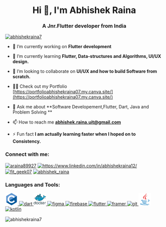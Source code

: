 <h1 align="center">Hi 👋, I'm Abhishek Raina</h1>
<h3 align="center">A Jnr.Flutter developer from India</h3>

<p align="left"> <a href="https://github.com/ryo-ma/github-profile-trophy"><img src="https://github-profile-trophy.vercel.app/?username=Abhishekraina7" alt="abhishekraina7" /></a> </p>

- 🔭 I’m currently working on **Flutter development**

- 🌱 I’m currently learning **Flutter, Data-structures and Algorithms, UI/UX design.**

- 👯 I’m looking to collaborate on **UI/UX and how to build Software from scratch.**

- 👨‍💻 Check out my Portfolio [https://portfolioabhishekraina07.my.canva.site/](https://portfolioabhishekraina07.my.canva.site/)

- 💬 Ask me about **Software Developement,Flutter, Dart, Java and Problem Solving **

- 📫 How to reach me **abhishek.raina.uit@gmail.com**

- ⚡ Fun fact **I am actually learning faster when I hoped on to Consistency.**

<h3 align="left">Connect with me:</h3>
<p align="left">
<a href="https://twitter.com/araina89927" target="blank"><img align="center" src="https://raw.githubusercontent.com/rahuldkjain/github-profile-readme-generator/master/src/images/icons/Social/twitter.svg" alt="araina89927" height="30" width="40" /></a>
<a href="https://linkedin.com/in/https://www.linkedin.com/in/abhishekraina12/" target="blank"><img align="center" src="https://raw.githubusercontent.com/rahuldkjain/github-profile-readme-generator/master/src/images/icons/Social/linked-in-alt.svg" alt="https://www.linkedin.com/in/abhishekraina12/" height="30" width="40" /></a>
<a href="https://instagram.com/fit_geek07" target="blank"><img align="center" src="https://raw.githubusercontent.com/rahuldkjain/github-profile-readme-generator/master/src/images/icons/Social/instagram.svg" alt="fit_geek07" height="30" width="40" /></a>
<a href="https://www.codechef.com/users/abhishek_raina" target="blank"><img align="center" src="https://cdn.jsdelivr.net/npm/simple-icons@3.1.0/icons/codechef.svg" alt="abhishek_raina" height="30" width="40" /></a>
</p>

<h3 align="left">Languages and Tools:</h3>
<p align="left"> <a href="https://www.cprogramming.com/" target="_blank" rel="noreferrer"> <img src="https://raw.githubusercontent.com/devicons/devicon/master/icons/c/c-original.svg" alt="c" width="40" height="40"/> </a> <a href="https://dart.dev" target="_blank" rel="noreferrer"> <img src="https://www.vectorlogo.zone/logos/dartlang/dartlang-icon.svg" alt="dart" width="40" height="40"/> </a> <a href="https://www.docker.com/" target="_blank" rel="noreferrer"> <img src="https://raw.githubusercontent.com/devicons/devicon/master/icons/docker/docker-original-wordmark.svg" alt="docker" width="40" height="40"/> </a> <a href="https://www.figma.com/" target="_blank" rel="noreferrer"> <img src="https://www.vectorlogo.zone/logos/figma/figma-icon.svg" alt="figma" width="40" height="40"/> </a> <a href="https://firebase.google.com/" target="_blank" rel="noreferrer"> <img src="https://www.vectorlogo.zone/logos/firebase/firebase-icon.svg" alt="firebase" width="40" height="40"/> </a> <a href="https://flutter.dev" target="_blank" rel="noreferrer"> <img src="https://www.vectorlogo.zone/logos/flutterio/flutterio-icon.svg" alt="flutter" width="40" height="40"/> </a> <a href="https://www.framer.com/" target="_blank" rel="noreferrer"> <img src="https://www.vectorlogo.zone/logos/framer/framer-icon.svg" alt="framer" width="40" height="40"/> </a> <a href="https://git-scm.com/" target="_blank" rel="noreferrer"> <img src="https://www.vectorlogo.zone/logos/git-scm/git-scm-icon.svg" alt="git" width="40" height="40"/> </a> <a href="https://www.java.com" target="_blank" rel="noreferrer"> <img src="https://raw.githubusercontent.com/devicons/devicon/master/icons/java/java-original.svg" alt="java" width="40" height="40"/> </a> <a href="https://kotlinlang.org" target="_blank" rel="noreferrer"> <img src="https://www.vectorlogo.zone/logos/kotlinlang/kotlinlang-icon.svg" alt="kotlin" width="40" height="40"/> </a> </p>

<p><img align="center" src="https://github-readme-streak-stats.herokuapp.com/?user=abhishekraina7&" alt="abhishekraina7" width="1000"/></p>


  

<!---
Abhishekraina7/Abhishekraina7 is a ✨ special ✨ repository because its `README.md` (this file) appears on your GitHub profile.
You can click the Preview link to take a look at your changes.
--->
